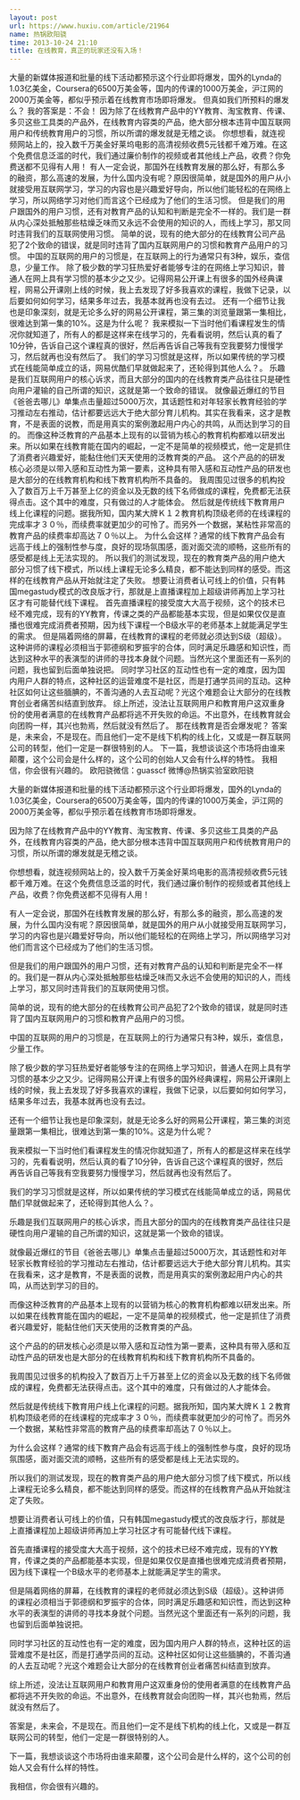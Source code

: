 ```yaml
---
layout: post
url: https://www.huxiu.com/article/21964
name: 热锅欧阳骁
time: 2013-10-24 21:10
title: 在线教育，真正的玩家还没有入场！
---
```

大量的新媒体报道和批量的线下活动都预示这个行业即将爆发，国外的Lynda的1.03亿美金，Coursera的6500万美金等，国内的传课的1000万美金，沪江网的2000万美金等，都似乎预示着在线教育市场即将爆发。 但真如我们所预料的爆发么？ 我的答案是：不会！ 因为除了在线教育产品中的YY教育、淘宝教育、传课、多贝这些工具类的产品外，在线教育内容类的产品，绝大部分根本违背中国互联网用户和传统教育用户的习惯，所以所谓的爆发就是无稽之谈。 你想想看，就连视频网站上的，投入数千万美金好莱坞电影的高清视频收费5元钱都千难万难。在这个免费信息泛滥的时代，我们通过廉价制作的视频或者其他线上产品，收费？你免费送都不见得有人用！ 有人一定会说，那国外在线教育发展的那么好，有那么多的融资，那么高速的发展，为什么国内没有呢？原因很简单，就是国外的用户从小就接受用互联网学习，学习的内容也是兴趣爱好导向，所以他们能轻松的在网络上学习，所以网络学习对他们而言这个已经成为了他们的生活习惯。 但是我们的用户跟国外的用户习惯，还有对教育产品的认知和判断是完全不一样的。我们是一群从内心深处抵触那些枯燥乏味而又永远不会使用的知识的人，而线上学习，那又同时违背我们的互联网使用习惯。 简单的说，现有的绝大部分的在线教育公司产品犯了2个致命的错误，就是同时违背了国内互联网用户的习惯和教育产品用户的习惯。 中国的互联网的用户的习惯是，在互联网上的行为通常只有3种，娱乐，查信息，少量工作。 除了极少数的学习狂热爱好者能够专注的在网络上学习知识，普通人在网上具有学习惯的基本少之又少。记得网易公开课上有很多的国外经典课程，网易公开课刚上线的时候，我上去发现了好多我喜欢的课程，我做下记录，以后要如何如何学习，结果多年过去，我基本就再也没有去过。 还有一个细节让我也是印象深刻，就是无论多么好的网易公开课程，第三集的浏览量跟第一集相比，很难达到第一集的10%。这是为什么呢？ 我来模拟一下当时他们看课程发生的情况你就知道了，所有人的都是这样来在线学习的，先看看说明，然后认真的看了10分钟，告诉自己这个课程真的很好，然后再告诉自己等我有空我要努力慢慢学习，然后就再也没有然后了。 我们的学习习惯就是这样，所以如果传统的学习模式在线能简单成立的话，网易优酷们早就做起来了，还轮得到其他人么？。 乐趣是我们互联网用户的核心诉求，而且大部分的国内的在线教育类产品往往只是硬性向用户灌输的自己所谓的知识，这就是第一个致命的错误。 就像最近爆红的节目《爸爸去哪儿》单集点击量超过5000万次，其话题性和对年轻家长教育经验的学习推动左右推动，估计都要远远大于绝大部分育儿机构。其实在我看来，这才是教育，不是表面的说教，而是用真实的案例激起用户内心的共鸣，从而达到学习的目的。 而像这种泛教育的产品基本上现有的以营销为核心的教育机构都难以研发出来。所以如果在线教育能在国内的崛起，一定不是简单的视频模式，他一定是抓住了消费者兴趣爱好，能黏住他们天天使用的泛教育类的产品。 这个产品的的研发核心必须是以带入感和互动性为第一要素，这种具有带入感和互动性产品的研发也是大部分的在线教育机构和线下教育机构所不具备的。 我周围见过很多的机构投入了数百万上千万甚至上亿的资金以及无数的线下名师做成的课程，免费都无法获得点击。这个其中的难度，只有做过的人才能体会。 然后就是传统线下教育用户线上化课程的问题。据我所知，国内某大牌Ｋ１２教育机构顶级老师的在线课程的完成率才３０％，而续费率就更加少的可怜了。而另外一个数据，某粘性非常高的教育产品的续费率却高达７０％以上。 为什么会这样？通常的线下教育产品会有远高于线上的强制性参与度，良好的现场氛围感，面对面交流的顺畅，这些所有的感受都是线上无法实现的。 所以我们的测试发现，现在的教育类产品的用户绝大部分习惯了线下模式，所以线上课程无论多么精良，都不能达到同样的感受。而这样的在线教育产品从开始就注定了失败。 想要让消费者认可线上的价值，只有韩国megastudy模式的改良版才行，那就是上直播课程加上超级讲师再加上学习社区才有可能替代线下课程。 首先直播课程的接受度大大高于视频，这个的技术已经不难完成，现有的YY教育，传课之类的产品都能基本实现，但是如果仅仅是直播也很难完成消费者预期，因为线下课程一个B级水平的老师基本上就能满足学生的需求。 但是隔着网络的屏幕，在线教育的课程的老师就必须达到S级（超级）。这种讲师的课程必须相当于郭德纲和罗振宇的合体，同时满足乐趣感和知识性，而达到这种水平的表演型的讲师的寻找本身就个问题。当然光这个里面还有一系列的问题，我也留到后面单独说把。 同时学习社区的互动性也有一定的难度，因为国内用户人群的特点，这种社区的运营难度不是社区，而是打通学员间的互动。这种社区如何让这些腼腆的，不善沟通的人去互动呢？光这个难题会让大部分的在线教育创业者痛苦纠结直到放弃。 综上所述，没法让互联网用户和教育用户这双重身份的使用者满意的在线教育产品都将逃不开失败的命运。不出意外，在线教育就会向团购一样，其兴也勃焉，然后就没有然后了。 那在线教育是否会爆发呢？ 答案是，未来会，不是现在。而且他们一定不是线下机构的线上化，又或是一群互联网公司的转型，他们一定是一群很特别的人。 下一篇，我想谈谈这个市场将由谁来颠覆，这个公司会是什么样的，这个公司的创始人又会有什么样的特性。 我相信，你会很有兴趣的。 欧阳骁微信：guasscf 微博@热锅实验室欧阳骁

大量的新媒体报道和批量的线下活动都预示这个行业即将爆发，国外的Lynda的1.03亿美金，Coursera的6500万美金等，国内的传课的1000万美金，沪江网的2000万美金等，都似乎预示着在线教育市场即将爆发。

因为除了在线教育产品中的YY教育、淘宝教育、传课、多贝这些工具类的产品外，在线教育内容类的产品，绝大部分根本违背中国互联网用户和传统教育用户的习惯，所以所谓的爆发就是无稽之谈。

你想想看，就连视频网站上的，投入数千万美金好莱坞电影的高清视频收费5元钱都千难万难。在这个免费信息泛滥的时代，我们通过廉价制作的视频或者其他线上产品，收费？你免费送都不见得有人用！

有人一定会说，那国外在线教育发展的那么好，有那么多的融资，那么高速的发展，为什么国内没有呢？原因很简单，就是国外的用户从小就接受用互联网学习，学习的内容也是兴趣爱好导向，所以他们能轻松的在网络上学习，所以网络学习对他们而言这个已经成为了他们的生活习惯。

但是我们的用户跟国外的用户习惯，还有对教育产品的认知和判断是完全不一样的。我们是一群从内心深处抵触那些枯燥乏味而又永远不会使用的知识的人，而线上学习，那又同时违背我们的互联网使用习惯。

简单的说，现有的绝大部分的在线教育公司产品犯了2个致命的错误，就是同时违背了国内互联网用户的习惯和教育产品用户的习惯。

中国的互联网的用户的习惯是，在互联网上的行为通常只有3种，娱乐，查信息，少量工作。

除了极少数的学习狂热爱好者能够专注的在网络上学习知识，普通人在网上具有学习惯的基本少之又少。记得网易公开课上有很多的国外经典课程，网易公开课刚上线的时候，我上去发现了好多我喜欢的课程，我做下记录，以后要如何如何学习，结果多年过去，我基本就再也没有去过。

还有一个细节让我也是印象深刻，就是无论多么好的网易公开课程，第三集的浏览量跟第一集相比，很难达到第一集的10%。这是为什么呢？

我来模拟一下当时他们看课程发生的情况你就知道了，所有人的都是这样来在线学习的，先看看说明，然后认真的看了10分钟，告诉自己这个课程真的很好，然后再告诉自己等我有空我要努力慢慢学习，然后就再也没有然后了。

我们的学习习惯就是这样，所以如果传统的学习模式在线能简单成立的话，网易优酷们早就做起来了，还轮得到其他人么？。

乐趣是我们互联网用户的核心诉求，而且大部分的国内的在线教育类产品往往只是硬性向用户灌输的自己所谓的知识，这就是第一个致命的错误。

就像最近爆红的节目《爸爸去哪儿》单集点击量超过5000万次，其话题性和对年轻家长教育经验的学习推动左右推动，估计都要远远大于绝大部分育儿机构。其实在我看来，这才是教育，不是表面的说教，而是用真实的案例激起用户内心的共鸣，从而达到学习的目的。

而像这种泛教育的产品基本上现有的以营销为核心的教育机构都难以研发出来。所以如果在线教育能在国内的崛起，一定不是简单的视频模式，他一定是抓住了消费者兴趣爱好，能黏住他们天天使用的泛教育类的产品。

这个产品的的研发核心必须是以带入感和互动性为第一要素，这种具有带入感和互动性产品的研发也是大部分的在线教育机构和线下教育机构所不具备的。

我周围见过很多的机构投入了数百万上千万甚至上亿的资金以及无数的线下名师做成的课程，免费都无法获得点击。这个其中的难度，只有做过的人才能体会。

然后就是传统线下教育用户线上化课程的问题。据我所知，国内某大牌Ｋ１２教育机构顶级老师的在线课程的完成率才３０％，而续费率就更加少的可怜了。而另外一个数据，某粘性非常高的教育产品的续费率却高达７０％以上。

为什么会这样？通常的线下教育产品会有远高于线上的强制性参与度，良好的现场氛围感，面对面交流的顺畅，这些所有的感受都是线上无法实现的。

所以我们的测试发现，现在的教育类产品的用户绝大部分习惯了线下模式，所以线上课程无论多么精良，都不能达到同样的感受。而这样的在线教育产品从开始就注定了失败。

想要让消费者认可线上的价值，只有韩国megastudy模式的改良版才行，那就是上直播课程加上超级讲师再加上学习社区才有可能替代线下课程。

首先直播课程的接受度大大高于视频，这个的技术已经不难完成，现有的YY教育，传课之类的产品都能基本实现，但是如果仅仅是直播也很难完成消费者预期，因为线下课程一个B级水平的老师基本上就能满足学生的需求。

但是隔着网络的屏幕，在线教育的课程的老师就必须达到S级（超级）。这种讲师的课程必须相当于郭德纲和罗振宇的合体，同时满足乐趣感和知识性，而达到这种水平的表演型的讲师的寻找本身就个问题。当然光这个里面还有一系列的问题，我也留到后面单独说把。

同时学习社区的互动性也有一定的难度，因为国内用户人群的特点，这种社区的运营难度不是社区，而是打通学员间的互动。这种社区如何让这些腼腆的，不善沟通的人去互动呢？光这个难题会让大部分的在线教育创业者痛苦纠结直到放弃。

综上所述，没法让互联网用户和教育用户这双重身份的使用者满意的在线教育产品都将逃不开失败的命运。不出意外，在线教育就会向团购一样，其兴也勃焉，然后就没有然后了。

答案是，未来会，不是现在。而且他们一定不是线下机构的线上化，又或是一群互联网公司的转型，他们一定是一群很特别的人。

下一篇，我想谈谈这个市场将由谁来颠覆，这个公司会是什么样的，这个公司的创始人又会有什么样的特性。

我相信，你会很有兴趣的。

